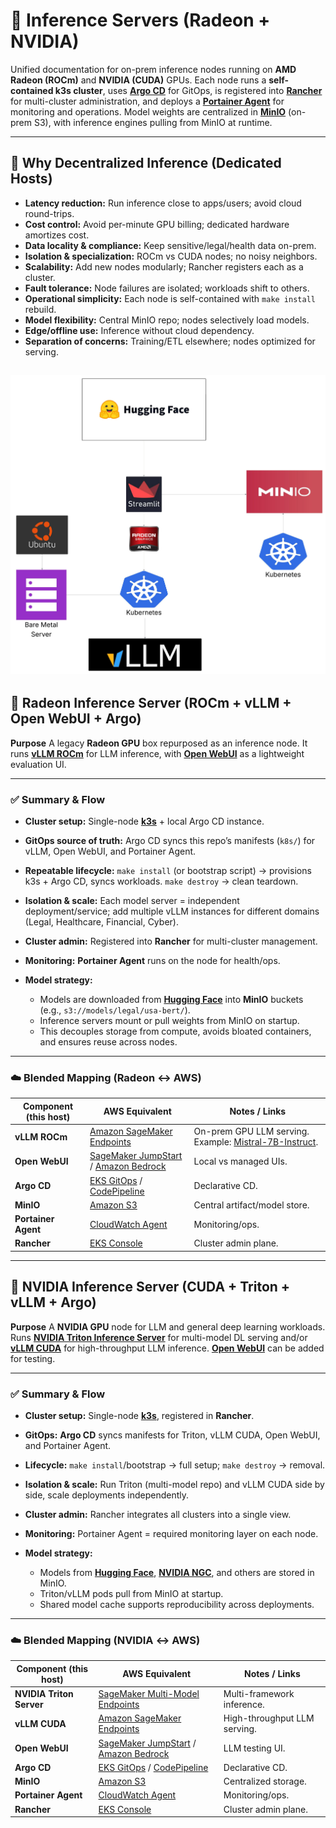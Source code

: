 # 🧠 Inference Servers (Radeon + NVIDIA)

Unified documentation for on-prem inference nodes running on **AMD Radeon (ROCm)** and **NVIDIA (CUDA)** GPUs.
Each node runs a **self-contained k3s cluster**, uses **[Argo CD](https://argo-cd.readthedocs.io/en/stable/)** for GitOps, is registered into **[Rancher](https://rancher.com/)** for multi-cluster administration, and deploys a **[Portainer Agent](https://hub.docker.com/r/portainer/agent)** for monitoring and operations.
Model weights are centralized in **[MinIO](https://min.io/)** (on-prem S3), with inference engines pulling from MinIO at runtime.

---

## 🧩 Why Decentralized Inference (Dedicated Hosts)

* **Latency reduction:** Run inference close to apps/users; avoid cloud round-trips.
* **Cost control:** Avoid per-minute GPU billing; dedicated hardware amortizes cost.
* **Data locality & compliance:** Keep sensitive/legal/health data on-prem.
* **Isolation & specialization:** ROCm vs CUDA nodes; no noisy neighbors.
* **Scalability:** Add new nodes modularly; Rancher registers each as a cluster.
* **Fault tolerance:** Node failures are isolated; workloads shift to others.
* **Operational simplicity:** Each node is self-contained with `make install` rebuild.
* **Model flexibility:** Central MinIO repo; nodes selectively load models.
* **Edge/offline use:** Inference without cloud dependency.
* **Separation of concerns:** Training/ETL elsewhere; nodes optimized for serving.

![vLLM Radeon Architecture](vllm-radeon.jpeg)
---

## 🎯 Radeon Inference Server (ROCm + vLLM + Open WebUI + Argo)

**Purpose**
A legacy **Radeon GPU** box repurposed as an inference node. It runs **[vLLM ROCm](https://hub.docker.com/r/opea/vllm-rocm)** for LLM inference, with **[Open WebUI](https://github.com/open-webui/open-webui)** as a lightweight evaluation UI.

---

### ✅ Summary & Flow

* **Cluster setup:** Single-node **[k3s](https://k3s.io/)** + local Argo CD instance.
* **GitOps source of truth:** Argo CD syncs this repo’s manifests (`k8s/`) for vLLM, Open WebUI, and Portainer Agent.
* **Repeatable lifecycle:** `make install` (or bootstrap script) → provisions k3s + Argo CD, syncs workloads. `make destroy` → clean teardown.
* **Isolation & scale:** Each model server = independent deployment/service; add multiple vLLM instances for different domains (Legal, Healthcare, Financial, Cyber).
* **Cluster admin:** Registered into **Rancher** for multi-cluster management.
* **Monitoring:** **Portainer Agent** runs on the node for health/ops.
* **Model strategy:**

  * Models are downloaded from **[Hugging Face](https://huggingface.co/models)** into **MinIO** buckets (e.g., `s3://models/legal/usa-bert/`).
  * Inference servers mount or pull weights from MinIO on startup.
  * This decouples storage from compute, avoids bloated containers, and ensures reuse across nodes.

---

### ☁️ Blended Mapping (Radeon ↔ AWS)

| Component (this host) | AWS Equivalent                                                                                                                                   | Notes / Links                                                                                                       |
| --------------------- | ------------------------------------------------------------------------------------------------------------------------------------------------ | ------------------------------------------------------------------------------------------------------------------- |
| **vLLM ROCm**         | [Amazon SageMaker Endpoints](https://docs.aws.amazon.com/sagemaker/latest/dg/realtime-endpoints.html)                                            | On-prem GPU LLM serving. Example: [Mistral-7B-Instruct](https://huggingface.co/mistralai/Mistral-7B-Instruct-v0.3). |
| **Open WebUI**        | [SageMaker JumpStart](https://docs.aws.amazon.com/sagemaker/latest/dg/studio-jumpstart.html) / [Amazon Bedrock](https://aws.amazon.com/bedrock/) | Local vs managed UIs.                                                                                               |
| **Argo CD**           | [EKS GitOps](https://aws-ia.github.io/eks-blueprints-add-ons/) / [CodePipeline](https://docs.aws.amazon.com/codepipeline/)                       | Declarative CD.                                                                                                     |
| **MinIO**             | [Amazon S3](https://docs.aws.amazon.com/s3/)                                                                                                     | Central artifact/model store.                                                                                       |
| **Portainer Agent**   | [CloudWatch Agent](https://docs.aws.amazon.com/AmazonCloudWatch/latest/monitoring/Install-CloudWatch-Agent.html)                                 | Monitoring/ops.                                                                                                     |
| **Rancher**           | [EKS Console](https://docs.aws.amazon.com/eks/latest/userguide/what-is-eks.html)                                                                 | Cluster admin plane.                                                                                                |

---

## 🎯 NVIDIA Inference Server (CUDA + Triton + vLLM + Argo)

**Purpose**
A **NVIDIA GPU** node for LLM and general deep learning workloads. Runs **[NVIDIA Triton Inference Server](https://github.com/triton-inference-server/server)** for multi-model DL serving and/or **[vLLM CUDA](https://vllm.ai/)** for high-throughput LLM inference. **[Open WebUI](https://github.com/open-webui/open-webui)** can be added for testing.

---

### ✅ Summary & Flow

* **Cluster setup:** Single-node **[k3s](https://k3s.io/)**, registered in **Rancher**.
* **GitOps:** **Argo CD** syncs manifests for Triton, vLLM CUDA, Open WebUI, and Portainer Agent.
* **Lifecycle:** `make install`/bootstrap → full setup; `make destroy` → removal.
* **Isolation & scale:** Run Triton (multi-model repo) and vLLM CUDA side by side, scale deployments independently.
* **Cluster admin:** Rancher integrates all clusters into a single view.
* **Monitoring:** Portainer Agent = required monitoring layer on each node.
* **Model strategy:**

  * Models from **[Hugging Face](https://huggingface.co/models)**, **[NVIDIA NGC](https://catalog.ngc.nvidia.com/)**, and others are stored in MinIO.
  * Triton/vLLM pods pull from MinIO at startup.
  * Shared model cache supports reproducibility across deployments.

---

### ☁️ Blended Mapping (NVIDIA ↔ AWS)

| Component (this host)    | AWS Equivalent                                                                                                                                   | Notes / Links                |
| ------------------------ | ------------------------------------------------------------------------------------------------------------------------------------------------ | ---------------------------- |
| **NVIDIA Triton Server** | [SageMaker Multi-Model Endpoints](https://docs.aws.amazon.com/sagemaker/latest/dg/multi-model-endpoints.html)                                    | Multi-framework inference.   |
| **vLLM CUDA**            | [Amazon SageMaker Endpoints](https://docs.aws.amazon.com/sagemaker/latest/dg/realtime-endpoints.html)                                            | High-throughput LLM serving. |
| **Open WebUI**           | [SageMaker JumpStart](https://docs.aws.amazon.com/sagemaker/latest/dg/studio-jumpstart.html) / [Amazon Bedrock](https://aws.amazon.com/bedrock/) | LLM testing UI.              |
| **Argo CD**              | [EKS GitOps](https://aws-ia.github.io/eks-blueprints-add-ons/) / [CodePipeline](https://docs.aws.amazon.com/codepipeline/)                       | Declarative CD.              |
| **MinIO**                | [Amazon S3](https://docs.aws.amazon.com/s3/)                                                                                                     | Centralized storage.         |
| **Portainer Agent**      | [CloudWatch Agent](https://docs.aws.amazon.com/AmazonCloudWatch/latest/monitoring/Install-CloudWatch-Agent.html)                                 | Monitoring/ops.              |
| **Rancher**              | [EKS Console](https://docs.aws.amazon.com/eks/latest/userguide/what-is-eks.html)                                                                 | Cluster admin plane.         |
